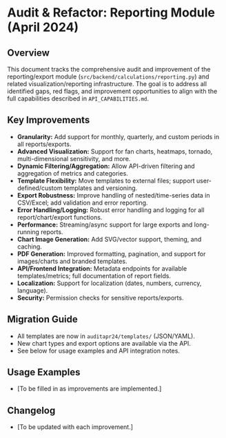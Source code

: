 # Audit & Refactor: Reporting Module (April 2024)

## Overview
This document tracks the comprehensive audit and improvement of the reporting/export module (`src/backend/calculations/reporting.py`) and related visualization/reporting infrastructure. The goal is to address all identified gaps, red flags, and improvement opportunities to align with the full capabilities described in `API_CAPABILITIES.md`.

## Key Improvements
- **Granularity:** Add support for monthly, quarterly, and custom periods in all reports/exports.
- **Advanced Visualization:** Support for fan charts, heatmaps, tornado, multi-dimensional sensitivity, and more.
- **Dynamic Filtering/Aggregation:** Allow API-driven filtering and aggregation of metrics and categories.
- **Template Flexibility:** Move templates to external files; support user-defined/custom templates and versioning.
- **Export Robustness:** Improve handling of nested/time-series data in CSV/Excel; add validation and error reporting.
- **Error Handling/Logging:** Robust error handling and logging for all report/chart/export functions.
- **Performance:** Streaming/async support for large exports and long-running reports.
- **Chart Image Generation:** Add SVG/vector support, theming, and caching.
- **PDF Generation:** Improved formatting, pagination, and support for images/charts and branded templates.
- **API/Frontend Integration:** Metadata endpoints for available templates/metrics; full documentation of report fields.
- **Localization:** Support for localization (dates, numbers, currency, language).
- **Security:** Permission checks for sensitive reports/exports.

## Migration Guide
- All templates are now in `auditapr24/templates/` (JSON/YAML).
- New chart types and export options are available via the API.
- See below for usage examples and API integration notes.

## Usage Examples
- [To be filled in as improvements are implemented.]

## Changelog
- [To be updated with each improvement.] 